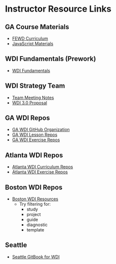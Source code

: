 # Instructor Resource Links

## GA Course Materials
* [FEWD Curriculum](https://github.com/GA-WDI/curriculum-FEWD)
* [JavaScript Materials](https://github.com/generalassembly-studio/JS_Materials)

## WDI Fundamentals (Prework)
* [WDI Fundamentals](https://github.com/generalassembly-studio/fundamentals)

## WDI Strategy Team
* [Team Meeting Notes](https://docs.google.com/document/d/1Al4AR8kztzs4pW_xzqMlyGz423d7TeyIujotmLWs96A/edit#heading=h.trrsewl88u2l)
* [WDI 3.0 Proposal](https://docs.google.com/presentation/d/1iyxDSNoOi-MpHvgGOKVXSP1XffUBXoEwz8_9aveGeFs/edit#slide=id.g112adff27f_0_226)

## GA WDI Repos
* [GA WDI GitHub Organization](https://github.com/GA-WDI)
* [GA WDI Lesson Repos](https://github.com/GA-WDI-Lessons)
* [GA WDI Exercise Repos](https://github.com/ATL-WDI-Exercises)

## Atlanta WDI Repos
* [Atlanta WDI Curriculum Repos](https://github.com/ATL-WDI-Curriculum)
* [Atlanta WDI Exercise Repos](https://github.com/ATL-WDI-Exercises)

## Boston WDI Repos
* [Boston WDI Resources](https://github.com/ga-wdi-boston)
  - Try filtering for:
    * study
    * project
    * guide
    * diagnostic
    * template

## Seattle
* [Seattle GitBook for WDI](https://www.gitbook.com/book/wdi_sea/notes/details)

